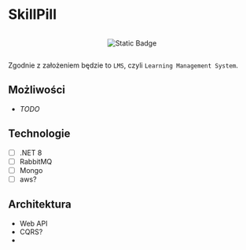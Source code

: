 # SkillPill

<div style="display: flex; flex-wrap: wrap; justify-content: center; align-items: center; text-align: center;">

  ![Static Badge](https://img.shields.io/badge/under-construction-yellow)
  
</div>

Zgodnie z założeniem będzie to `LMS`, czyli `Learning Management System`.


## Możliwości
- *TODO*

 
## Technologie
- [ ] .NET 8
- [ ] RabbitMQ
- [ ] Mongo
- [ ] aws?

## Architektura
- Web API
- CQRS?
- 